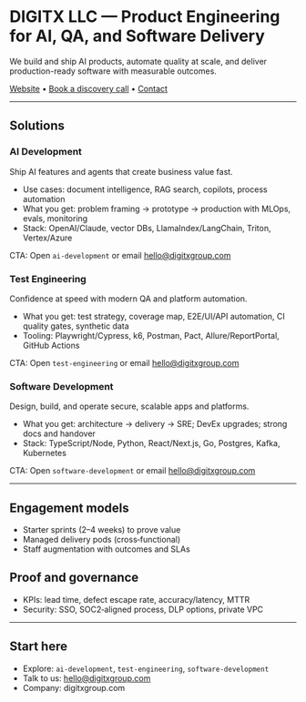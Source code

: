 # DIGITX LLC — Product Engineering for AI, QA, and Software Delivery

We build and ship AI products, automate quality at scale, and deliver production-ready software with measurable outcomes.

[Website](http://digitxgroup.com) • [Book a discovery call](mailto:hello@digitxgroup.com?subject=Discovery%20Call) • [Contact](mailto:hello@digitxgroup.com)

---

## Solutions

### AI Development
Ship AI features and agents that create business value fast.
- Use cases: document intelligence, RAG search, copilots, process automation
- What you get: problem framing → prototype → production with MLOps, evals, monitoring
- Stack: OpenAI/Claude, vector DBs, LlamaIndex/LangChain, Triton, Vertex/Azure

CTA: Open `ai-development` or email hello@digitxgroup.com

### Test Engineering
Confidence at speed with modern QA and platform automation.
- What you get: test strategy, coverage map, E2E/UI/API automation, CI quality gates, synthetic data
- Tooling: Playwright/Cypress, k6, Postman, Pact, Allure/ReportPortal, GitHub Actions

CTA: Open `test-engineering` or email hello@digitxgroup.com

### Software Development
Design, build, and operate secure, scalable apps and platforms.
- What you get: architecture → delivery → SRE; DevEx upgrades; strong docs and handover
- Stack: TypeScript/Node, Python, React/Next.js, Go, Postgres, Kafka, Kubernetes

CTA: Open `software-development` or email hello@digitxgroup.com

---

## Engagement models
- Starter sprints (2–4 weeks) to prove value
- Managed delivery pods (cross‑functional)
- Staff augmentation with outcomes and SLAs

## Proof and governance
- KPIs: lead time, defect escape rate, accuracy/latency, MTTR
- Security: SSO, SOC2‑aligned process, DLP options, private VPC

---

## Start here
- Explore: `ai-development`, `test-engineering`, `software-development`
- Talk to us: hello@digitxgroup.com
- Company: digitxgroup.com


